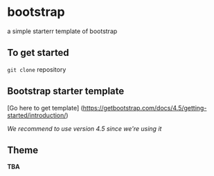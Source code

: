 # bootstrap
a simple starterr template of bootstrap 

## To get started 
`git clone` repository 

## Bootstrap starter template 
[Go here to get template] (https://getbootstrap.com/docs/4.5/getting-started/introduction/)

*We recommend to use version 4.5 since we're using it*

## Theme
**TBA**